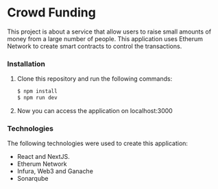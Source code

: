 # Crowd Funding

This project is about a service that allow users to raise small amounts of money from a large number of people.
This application uses Etherum Network to create smart contracts to control the transactions.

### Installation
1. Clone this repository and run the following commands:
    ```sh
    $ npm install
    $ npm run dev   
    ```
2. Now you can access the application on localhost:3000

### Technologies
The following technologies were used to create this application:
* React and NextJS.
* Etherum Network
* Infura, Web3 and Ganache
* Sonarqube
